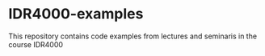 # IDR4000-examples

This repository contains code examples from lectures and seminaris in the course IDR4000
